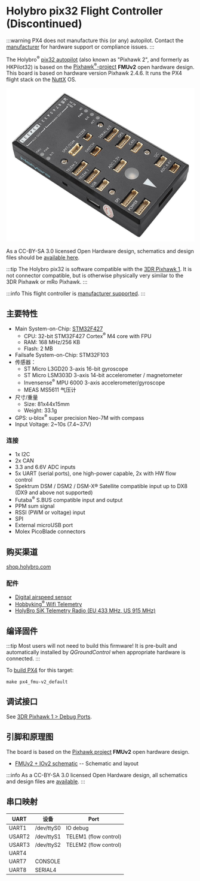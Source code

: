 # Holybro pix32 Flight Controller (Discontinued)

<Badge type="info" text="Discontinued" />

:::warning
PX4 does not manufacture this (or any) autopilot.
Contact the [manufacturer](https://holybro.com/) for hardware support or compliance issues.
:::

The Holybro<sup>&reg;</sup> [pix32 autopilot](https://holybro.com/collections/autopilot-flight-controllers/products/pix32pixhawk-flight-controller) (also known as "Pixhawk 2", and formerly as HKPilot32) is based on the [Pixhawk<sup>&reg;</sup>-project](https://pixhawk.org/) **FMUv2** open hardware design.
This board is based on hardware version Pixhawk 2.4.6.
It runs the PX4 flight stack on the [NuttX](https://nuttx.apache.org/) OS.

![pix32](../../assets/flight_controller/holybro_pix32/pix32_hero.jpg)

As a CC-BY-SA 3.0 licensed Open Hardware design, schematics and design files should be [available here](https://github.com/pixhawk/Hardware).

:::tip
The Holybro pix32 is software compatible with the [3DR Pixhawk 1](../flight_controller/pixhawk.md).
It is not connector compatible, but is otherwise physically very similar to the 3DR Pixhawk or mRo Pixhawk.
:::

:::info
This flight controller is [manufacturer supported](../flight_controller/autopilot_manufacturer_supported.md).
:::

## 主要特性

- Main System-on-Chip: [STM32F427](https://www.st.com/en/microcontrollers-microprocessors/stm32f427-437.html)
  - CPU: 32-bit STM32F427 Cortex<sup>&reg;</sup> M4 core with FPU
  - RAM: 168 MHz/256 KB
  - Flash: 2 MB
- Failsafe System-on-Chip: STM32F103
- 传感器：
  - ST Micro L3GD20 3-axis 16-bit gyroscope
  - ST Micro LSM303D 3-axis 14-bit accelerometer / magnetometer
  - Invensense<sup>&reg;</sup> MPU 6000 3-axis accelerometer/gyroscope
  - MEAS MS5611 气压计
- 尺寸/重量
  - Size: 81x44x15mm
  - Weight: 33.1g
- GPS: u-blox<sup>&reg;</sup> super precision Neo-7M with compass
- Input Voltage: 2~10s (7.4~37V)

### 连接

- 1x I2C
- 2x CAN
- 3.3 and 6.6V ADC inputs
- 5x UART (serial ports), one high-power capable, 2x with HW flow control
- Spektrum DSM / DSM2 / DSM-X® Satellite compatible input up to DX8 (DX9 and above not supported)
- Futaba<sup>&reg;</sup> S.BUS compatible input and output
- PPM sum signal
- RSSI (PWM or voltage) input
- SPI
- External microUSB port
- Molex PicoBlade connectors

## 购买渠道

[shop.holybro.com](https://holybro.com/collections/autopilot-flight-controllers/products/pix32pixhawk-flight-controller)

### 配件

- [Digital airspeed sensor](https://holybro.com/products/digital-air-speed-sensor)
- [Hobbyking<sup>&reg;</sup> Wifi Telemetry](https://hobbyking.com/en_us/apm-pixhawk-wireless-wifi-radio-module.html)
- [HolyBro SiK Telemetry Radio (EU 433 MHz, US 915 MHz)](../telemetry/holybro_sik_radio.md)

## 编译固件

:::tip
Most users will not need to build this firmware!
It is pre-built and automatically installed by _QGroundControl_ when appropriate hardware is connected.
:::

To [build PX4](../dev_setup/building_px4.md) for this target:

```
make px4_fmu-v2_default
```

## 调试接口

See [3DR Pixhawk 1 > Debug Ports](../flight_controller/pixhawk.md#debug-ports).

## 引脚和原理图

The board is based on the [Pixhawk project](https://pixhawk.org/) **FMUv2** open hardware design.

- [FMUv2 + IOv2 schematic](https://raw.githubusercontent.com/PX4/Hardware/master/FMUv2/PX4FMUv2.4.5.pdf) -- Schematic and layout

:::info
As a CC-BY-SA 3.0 licensed Open Hardware design, all schematics and design files are [available](https://github.com/pixhawk/Hardware).
:::

## 串口映射

| UART   | 设备         | Port                                     |
| ------ | ---------- | ---------------------------------------- |
| UART1  | /dev/ttyS0 | IO debug                                 |
| USART2 | /dev/ttyS1 | TELEM1 (flow control) |
| USART3 | /dev/ttyS2 | TELEM2 (flow control) |
| UART4  |            |                                          |
| UART7  | CONSOLE    |                                          |
| UART8  | SERIAL4    |                                          |

<!-- Note: Got ports using https://github.com/PX4/PX4-user_guide/pull/672#issuecomment-598198434 -->
